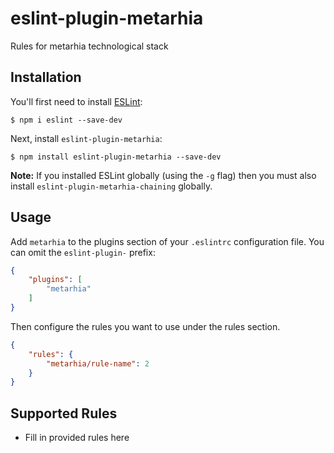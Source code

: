 # eslint-plugin-metarhia

Rules for metarhia technological stack

## Installation

You'll first need to install [ESLint](http://eslint.org):

```
$ npm i eslint --save-dev
```

Next, install `eslint-plugin-metarhia`:

```
$ npm install eslint-plugin-metarhia --save-dev
```

**Note:** If you installed ESLint globally (using the `-g` flag) then you must also install `eslint-plugin-metarhia-chaining` globally.

## Usage

Add `metarhia` to the plugins section of your `.eslintrc` configuration file. You can omit the `eslint-plugin-` prefix:

```json
{
    "plugins": [
        "metarhia"
    ]
}
```


Then configure the rules you want to use under the rules section.

```json
{
    "rules": {
        "metarhia/rule-name": 2
    }
}
```

## Supported Rules

* Fill in provided rules here





